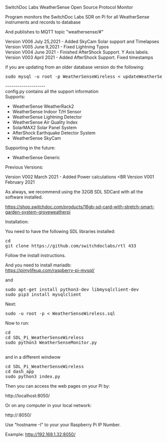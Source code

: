 SwitchDoc Labs WeatherSense Open Source Protocol Monitor

Program monitors the SwitchDoc Labs SDR on Pi for all WeatherSense instruments and records to database

And publishes to MQTT topic "weathersense/#"

Version V006 July 25,2021 - Added SkyCam Solar support and Timelapses<BR>
Version V005 June 9,2021 - Fixed Lightning Typos <BR>
Version V004 June 2021 - Finished AfterShock Support. Y Axis labels. <BR>
Version V003 April 2021 - Added AfterShock Support.  Fixed timestamps<BR>

if you are updating from an older database version do the following:
<pre>
sudo mysql -u root -p WeatherSenseWireless < updateWeatherSenseWireless.sql
</pre>



--------------------<BR>
config.py contains all the support information<BR>
Supports:<BR>

- WeatherSense WeatherRack2<BR>
- WeatherSense Indoor T/H Sensor<BR>
- WeatherSense Lightning Detector<BR>
- WeatherSense Air Quality Index<BR>
- SolarMAX2 Solar Panel System<BR>
- AfterShock Earthquake Detector System<BR>
- WeatherSense SkyCam <BR>

Supporting in the future:<BR>
- WeatherSense Generic <BR>

Previous Versions:

Version V002 March 2021 - Added Power calculations <BR
Version V001 February 2021<BR>

As always, we recommend using the 32GB SDL SDCard with all the software installed.<BR>

https://shop.switchdoc.com/products/16gb-sd-card-with-stretch-smart-garden-system-groveweatherpi<BR>

Installation:

You need to have the following SDL libraries installed: <BR>

<pre>
cd
git clone https://github.com/switchdoclabs/rtl_433
</pre>
Follow the install instructions.

And you need to install mariadb: <BR>
https://pimylifeup.com/raspberry-pi-mysql/

and

<pre>
sudo apt-get install python3-dev libmysqlclient-dev
sudo pip3 install mysqlclient
</pre>

Next:

<pre>
sudo -u root -p < WeatherSenseWireless.sql
</pre>

Now to run:

<pre>
cd
cd SDL_Pi_WeatherSenseWireless
sudo python3 WeatherSenseMonitor.py

</pre>
and in a different windwow

<pre>
cd SDL_Pi_WeatherSenseWireless
cd dash_app
sudo python3 index.py 
</pre>


Then you can access the web pages on your Pi by:

http://localhost:8050/

Or on any computer in your local network:

http://<your IP Number>:8050/

Use "hostname -I" to your your Raspberry Pi IP Number.

Example:  http://192.168.1.32:8050/
